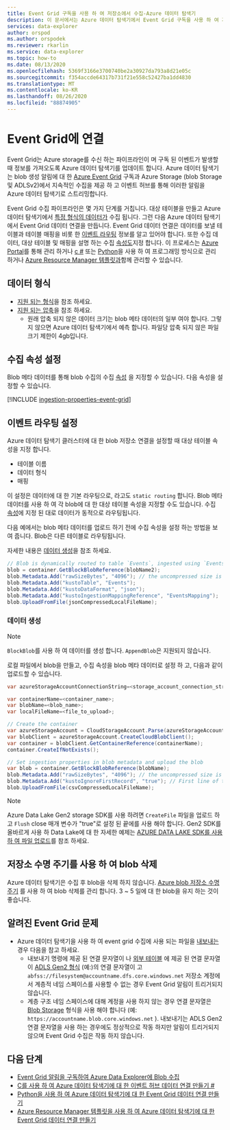 ```yaml
---
title: Event Grid 구독을 사용 하 여 저장소에서 수집-Azure 데이터 탐색기
description: 이 문서에서는 Azure 데이터 탐색기에서 Event Grid 구독을 사용 하 여 저장소에서 수집 하는 방법을 설명 합니다.
services: data-explorer
author: orspod
ms.author: orspodek
ms.reviewer: rkarlin
ms.service: data-explorer
ms.topic: how-to
ms.date: 08/13/2020
ms.openlocfilehash: 5369f3166e3700740be2a30927da793a8d21e05c
ms.sourcegitcommit: f354accde64317b731f21e558c52427ba1dd4830
ms.translationtype: MT
ms.contentlocale: ko-KR
ms.lasthandoff: 08/26/2020
ms.locfileid: "88874905"
---
```

# <a name="connect-to-event-grid"></a>Event Grid에 연결

Event Grid는 Azure storage를 수신 하는 파이프라인이 며 구독 된 이벤트가 발생할 때 정보를 가져오도록 Azure 데이터 탐색기를 업데이트 합니다. Azure 데이터 탐색기는 blob 생성 알림에 대 한 [Azure Event Grid](/azure/event-grid/overview) 구독과 Azure Storage (blob Storage 및 ADLSv2)에서 지속적인 수집을 제공 하 고 이벤트 허브를 통해 이러한 알림을 Azure 데이터 탐색기로 스트리밍합니다.

Event Grid 수집 파이프라인은 몇 가지 단계를 거칩니다. 대상 테이블을 만들고 Azure 데이터 탐색기에서 [특정 형식의 데이터가](#data-format) 수집 됩니다. 그런 다음 Azure 데이터 탐색기에서 Event Grid 데이터 연결을 만듭니다. Event Grid 데이터 연결은 데이터를 보낼 테이블과 테이블 매핑을 비롯 한 [이벤트 라우팅](#set-events-routing) 정보를 알고 있어야 합니다. 또한 수집 데이터, 대상 테이블 및 매핑을 설명 하는 수집 [속성도](#set-ingestion-properties)지정 합니다. 이 프로세스는 [Azure Portal](ingest-data-event-grid.md)를 통해 관리 하거나 [c #](data-connection-event-grid-csharp.md) 또는 [Python](data-connection-event-grid-python.md)을 사용 하 여 프로그래밍 방식으로 관리 하거나 [Azure Resource Manager 템플릿과](data-connection-event-grid-resource-manager.md)함께 관리할 수 있습니다.

## <a name="data-format"></a>데이터 형식

* [지원 되는 형식](ingestion-supported-formats.md)을 참조 하세요.
* [지원 되는 압축](ingestion-supported-formats.md#supported-data-compression-formats)을 참조 하세요.
  * 원래 압축 되지 않은 데이터 크기는 blob 메타 데이터의 일부 여야 합니다. 그렇지 않으면 Azure 데이터 탐색기에서 예측 합니다.  파일당 압축 되지 않은 파일 크기 제한이 4gb입니다.
 
## <a name="set-ingestion-properties"></a>수집 속성 설정

Blob 메타 데이터를 통해 blob 수집의 수집 [속성](ingestion-properties.md) 을 지정할 수 있습니다.
다음 속성을 설정할 수 있습니다.

[!INCLUDE [ingestion-properties-event-grid](includes/ingestion-properties-event-grid.md)]

## <a name="set-events-routing"></a>이벤트 라우팅 설정

Azure 데이터 탐색기 클러스터에 대 한 blob 저장소 연결을 설정할 때 대상 테이블 속성을 지정 합니다.
* 테이블 이름
* 데이터 형식
* 매핑

이 설정은 데이터에 대 한 기본 라우팅으로, 라고도 `static routing` 합니다.
Blob 메타 데이터를 사용 하 여 각 blob에 대 한 대상 테이블 속성을 지정할 수도 있습니다. 수집 [속성](#set-ingestion-properties)에 지정 된 대로 데이터가 동적으로 라우팅됩니다.

다음 예에서는 blob 메타 데이터를 업로드 하기 전에 수집 속성을 설정 하는 방법을 보여 줍니다. Blob은 다른 테이블로 라우팅됩니다.

자세한 내용은 [데이터 생성](#generate-data)을 참조 하세요.

```csharp
// Blob is dynamically routed to table `Events`, ingested using `EventsMapping` data mapping
blob = container.GetBlockBlobReference(blobName2);
blob.Metadata.Add("rawSizeBytes", "4096‬"); // the uncompressed size is 4096 bytes
blob.Metadata.Add("kustoTable", "Events");
blob.Metadata.Add("kustoDataFormat", "json");
blob.Metadata.Add("kustoIngestionMappingReference", "EventsMapping");
blob.UploadFromFile(jsonCompressedLocalFileName);
```

### <a name="generate-data"></a>데이터 생성

> [!NOTE]
> `BlockBlob`를 사용 하 여 데이터를 생성 합니다. `AppendBlob`은 지원되지 않습니다.

로컬 파일에서 blob을 만들고, 수집 속성을 blob 메타 데이터로 설정 하 고, 다음과 같이 업로드할 수 있습니다.

 ```csharp
 var azureStorageAccountConnectionString=<storage_account_connection_string>;

var containerName=<container_name>;
var blobName=<blob_name>;
var localFileName=<file_to_upload>;

// Create the container
var azureStorageAccount = CloudStorageAccount.Parse(azureStorageAccountConnectionString);
var blobClient = azureStorageAccount.CreateCloudBlobClient();
var container = blobClient.GetContainerReference(containerName);
container.CreateIfNotExists();

// Set ingestion properties in blob metadata and upload the blob
var blob = container.GetBlockBlobReference(blobName);
blob.Metadata.Add("rawSizeBytes", "4096‬"); // the uncompressed size is 4096 bytes
blob.Metadata.Add("kustoIgnoreFirstRecord", "true"); // First line of this csv file are headers
blob.UploadFromFile(csvCompressedLocalFileName);
```

> [!NOTE]
> Azure Data Lake Gen2 storage SDK를 사용 하려면 `CreateFile` 파일을 업로드 하 고 `Flush` close 매개 변수가 "true"로 설정 된 끝에를 사용 해야 합니다.
> Gen2 SDK를 올바르게 사용 하 Data Lake에 대 한 자세한 예제는 [AZURE DATA LAKE SDK를 사용 하 여 파일 업로드](data-connection-event-grid-csharp.md#upload-file-using-azure-data-lake-sdk)를 참조 하세요.

## <a name="delete-blobs-using-storage-lifecycle"></a>저장소 수명 주기를 사용 하 여 blob 삭제

Azure 데이터 탐색기은 수집 후 blob을 삭제 하지 않습니다. [Azure blob 저장소 수명 주기](/azure/storage/blobs/storage-lifecycle-management-concepts?tabs=azure-portal) 를 사용 하 여 blob 삭제를 관리 합니다. 3 ~ 5 일에 대 한 blob을 유지 하는 것이 좋습니다.

## <a name="known-event-grid-issues"></a>알려진 Event Grid 문제

* Azure 데이터 탐색기을 사용 하 여 event grid 수집에 사용 되는 파일을 [내보내는](kusto/management/data-export/export-data-to-storage.md) 경우 다음을 참고 하세요. 
    * 내보내기 명령에 제공 된 연결 문자열이 나 [외부 테이블](kusto/management/data-export/export-data-to-an-external-table.md) 에 제공 된 연결 문자열이 [ADLS Gen2 형식](kusto/api/connection-strings/storage.md#azure-data-lake-store) (예:)의 연결 문자열이 고 `abfss://filesystem@accountname.dfs.core.windows.net` 저장소 계정에서 계층적 네임 스페이스를 사용할 수 없는 경우 Event Grid 알림이 트리거되지 않습니다. 
    * 계층 구조 네임 스페이스에 대해 계정을 사용 하지 않는 경우 연결 문자열은 [Blob Storage](kusto/api/connection-strings/storage.md#azure-storage-blob) 형식을 사용 해야 합니다 (예: `https://accountname.blob.core.windows.net` ). 내보내기는 ADLS Gen2 연결 문자열을 사용 하는 경우에도 정상적으로 작동 하지만 알림이 트리거되지 않으며 Event Grid 수집은 작동 하지 않습니다.

## <a name="next-steps"></a>다음 단계

* [Event Grid 알림을 구독하여 Azure Data Explorer에 Blob 수집](ingest-data-event-grid.md)
* [C를 사용 하 여 Azure 데이터 탐색기에 대 한 이벤트 허브 데이터 연결 만들기 #](data-connection-event-hub-csharp.md)
* [Python을 사용 하 여 Azure 데이터 탐색기에 대 한 Event Grid 데이터 연결 만들기](data-connection-event-grid-python.md)
* [Azure Resource Manager 템플릿을 사용 하 여 Azure 데이터 탐색기에 대 한 Event Grid 데이터 연결 만들기](data-connection-event-grid-resource-manager.md)
